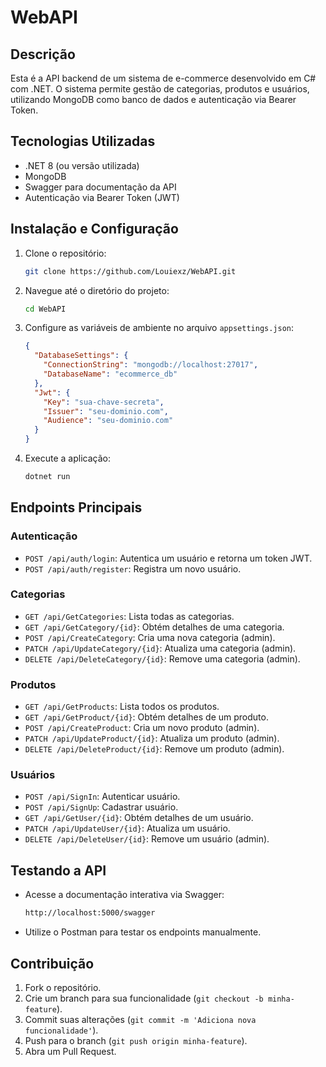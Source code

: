 # WebAPI

## Descrição
Esta é a API backend de um sistema de e-commerce desenvolvido em C# com .NET. O sistema permite gestão de categorias, produtos e usuários, utilizando MongoDB como banco de dados e autenticação via Bearer Token.

## Tecnologias Utilizadas
- .NET 8 (ou versão utilizada)
- MongoDB
- Swagger para documentação da API
- Autenticação via Bearer Token (JWT)

## Instalação e Configuração
1. Clone o repositório:
   ```sh
   git clone https://github.com/Louiexz/WebAPI.git
   ```
2. Navegue até o diretório do projeto:
   ```sh
   cd WebAPI
   ```
3. Configure as variáveis de ambiente no arquivo `appsettings.json`:
   ```json
   {
     "DatabaseSettings": {
       "ConnectionString": "mongodb://localhost:27017",
       "DatabaseName": "ecommerce_db"
     },
     "Jwt": {
       "Key": "sua-chave-secreta",
       "Issuer": "seu-dominio.com",
       "Audience": "seu-dominio.com"
     }
   }
   ```
4. Execute a aplicação:
   ```sh
   dotnet run
   ```

## Endpoints Principais
### Autenticação
- `POST /api/auth/login`: Autentica um usuário e retorna um token JWT.
- `POST /api/auth/register`: Registra um novo usuário.

### Categorias
- `GET /api/GetCategories`: Lista todas as categorias.
- `GET /api/GetCategory/{id}`: Obtém detalhes de uma categoria.
- `POST /api/CreateCategory`: Cria uma nova categoria (admin).
- `PATCH /api/UpdateCategory/{id}`: Atualiza uma categoria (admin).
- `DELETE /api/DeleteCategory/{id}`: Remove uma categoria (admin).

### Produtos
- `GET /api/GetProducts`: Lista todos os produtos.
- `GET /api/GetProduct/{id}`: Obtém detalhes de um produto.
- `POST /api/CreateProduct`: Cria um novo produto (admin).
- `PATCH /api/UpdateProduct/{id}`: Atualiza um produto (admin).
- `DELETE /api/DeleteProduct/{id}`: Remove um produto (admin).

### Usuários
- `POST /api/SignIn`: Autenticar usuário.
- `POST /api/SignUp`: Cadastrar usuário.
- `GET /api/GetUser/{id}`: Obtém detalhes de um usuário.
- `PATCH /api/UpdateUser/{id}`: Atualiza um usuário.
- `DELETE /api/DeleteUser/{id}`: Remove um usuário (admin).

## Testando a API
- Acesse a documentação interativa via Swagger:
  ```sh
  http://localhost:5000/swagger
  ```
- Utilize o Postman para testar os endpoints manualmente.

## Contribuição
1. Fork o repositório.
2. Crie um branch para sua funcionalidade (`git checkout -b minha-feature`).
3. Commit suas alterações (`git commit -m 'Adiciona nova funcionalidade'`).
4. Push para o branch (`git push origin minha-feature`).
5. Abra um Pull Request.
